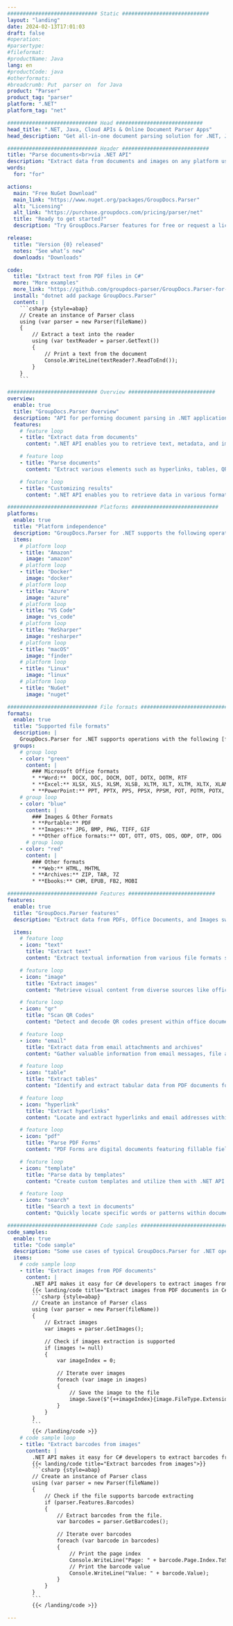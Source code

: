 ```yaml
---
############################# Static ############################
layout: "landing"
date: 2024-02-13T17:01:03
draft: false
#operation: 
#parsertype: 
#fileformat: 
#productName: Java
lang: en
#productCode: java
#otherformats: 
#breadcrumb: Put  parser on  for Java
product: "Parser"
product_tag: "parser"
platform: ".NET"
platform_tag: "net"

############################# Head ############################
head_title: ".NET, Java, Cloud APIs & Online Document Parser Apps"
head_description: "Get all-in-one document parsing solution for .NET, Java and cloud-based applications. Extract data from document formats online using simple drag and drop feature"

############################# Header ############################
title: "Parse documents<br>via .NET API"
description: "Extract data from documents and images on any platform using our flexible APIs and app based solutions for programmers and end-users."
words:
  for: "for"

actions:
  main: "Free NuGet Download"
  main_link: "https://www.nuget.org/packages/GroupDocs.Parser"
  alt: "Licensing"
  alt_link: "https://purchase.groupdocs.com/pricing/parser/net"
  title: "Ready to get started?"
  description: "Try GroupDocs.Parser features for free or request a license"

release:
  title: "Version {0} released"
  notes: "See what’s new"
  downloads: "Downloads"

code:
  title: "Extract text from PDF files in C#"
  more: "More examples"
  more_link: "https://github.com/groupdocs-parser/GroupDocs.Parser-for-.NET"
  install: "dotnet add package GroupDocs.Parser"
  content: |
    ```csharp {style=abap}   
    // Create an instance of Parser class
    using (var parser = new Parser(fileName))
    {
        // Extract a text into the reader
        using (var textReader = parser.GetText())
        {
            // Print a text from the document
            Console.WriteLine(textReader?.ReadToEnd());
        }
    }
    ```

############################# Overview ############################
overview:
  enable: true
  title: "GroupDocs.Parser Overview"
  description: "API for performing document parsing in .NET applications"
  features:
    # feature loop
    - title: "Extract data from documents"
      content: ".NET API enables you to retrieve text, metadata, and images from a wide range of file formats such as Office documents, emails, attachments, and archives. This powerful tool helps you efficiently access and process valuable information contained within these files for various applications like data analysis, search engine indexing, or content management systems."

    # feature loop
    - title: "Parse documents"
      content: "Extract various elements such as hyperlinks, tables, QR codes, barcodes and data from PDF forms. Also parse any desired information from documents using custom templates."

    # feature loop
    - title: "Customizing results"
      content: ".NET API enables you to retrieve data in various formats such as raw, structured, HTML, or Markdown. Additionally, API offers a search functionality for locating specific words or phrases within the text of documents."

############################# Platforms ############################
platforms:
  enable: true
  title: "Platform independence"
  description: "GroupDocs.Parser for .NET supports the following operating systems, frameworks and package managers"
  items:
    # platform loop
    - title: "Amazon"
      image: "amazon"
    # platform loop
    - title: "Docker"
      image: "docker"
    # platform loop
    - title: "Azure"
      image: "azure"
    # platform loop
    - title: "VS Code"
      image: "vs_code"
    # platform loop
    - title: "ReSharper"
      image: "resharper"
    # platform loop
    - title: "macOS"
      image: "finder"
    # platform loop
    - title: "Linux"
      image: "linux"
    # platform loop
    - title: "NuGet"
      image: "nuget"

############################# File formats ############################
formats:
  enable: true
  title: "Supported file formats"
  description: |
    GroupDocs.Parser for .NET supports operations with the following [file formats](https://docs.groupdocs.com/parser/net/supported-document-formats/).
  groups:
    # group loop
    - color: "green"
      content: |
        ### Microsoft Office formats
        * **Word:**  DOCX, DOC, DOCM, DOT, DOTX, DOTM, RTF
        * **Excel:** XLSX, XLS, XLSM, XLSB, XLTM, XLT, XLTM, XLTX, XLAM, SXC, SpreadsheetML
        * **PowerPoint:** PPT, PPTX, PPS, PPSX, PPSM, POT, POTM, POTX, PPTM
    # group loop
    - color: "blue"
      content: |
        ### Images & Other Formats
        * **Portable:** PDF
        * **Images:** JPG, BMP, PNG, TIFF, GIF
        * **Other office formats:** ODT, OTT, OTS, ODS, ODP, OTP, ODG
      # group loop
    - color: "red"
      content: |
        ### Other formats
        * **Web:** HTML, MHTML
        * **Archives:** ZIP, TAR, 7Z
        * **Ebooks:** CHM, EPUB, FB2, MOBI

############################# Features ############################
features:
  enable: true
  title: "GroupDocs.Parser features"
  description: "Extract data from PDFs, Office Documents, and Images swiftly and accurately."

  items:
    # feature loop
    - icon: "text"
      title: "Extract text"
      content: "Extract textual information from various file formats such as office documents, PDF files and images for easy readability and analysis."

    # feature loop
    - icon: "image"
      title: "Extract images"
      content: "Retrieve visual content from diverse sources like office documents, PDF files for convenient access and use."

    # feature loop
    - icon: "qr"
      title: "Scan QR Codes"
      content: "Detect and decode QR codes present within office documents, PDF files, or visual content for efficient information retrieval."

    # feature loop
    - icon: "email"
      title: "Extract data from email attachments and archives"
      content: "Gather valuable information from email messages, file attachments, and compressed data sources for effective analysis and utilization."

    # feature loop
    - icon: "table"
      title: "Extract tables"
      content: "Identify and extract tabular data from PDF documents for organized analysis and use."

    # feature loop
    - icon: "hyperlink"
      title: "Extract hyperlinks"
      content: "Locate and extract hyperlinks and email addresses within office documents or PDF files for efficient access ."

    # feature loop
    - icon: "pdf"
      title: "Parse PDF Forms"
      content: "PDF Forms are digital documents featuring fillable fields for user interaction, allowing them to input information electronically. .NET API can be utilized to extract data from these forms for efficient processing."

    # feature loop
    - icon: "template"
      title: "Parse data by templates"
      content: "Create custom templates and utilize them with .NET API to parse specific information from PDF files, simplifying data extraction processes."

    # feature loop
    - icon: "search"
      title: "Search a text in documents"
      content: "Quickly locate specific words or patterns within documents."

############################# Code samples ############################
code_samples:
  enable: true
  title: "Code sample"
  description: "Some use cases of typical GroupDocs.Parser for .NET operations"
  items:
    # code sample loop
    - title: "Extract images from PDF documents"
      content: |
        .NET API makes it easy for C# developers to extract images from documents by implementing a few easy steps.
        {{< landing/code title="Extract images from PDF documents in C#">}}
        ```csharp {style=abap}
        // Create an instance of Parser class
        using (var parser = new Parser(fileName))
        {
            // Extract images
            var images = parser.GetImages();

            // Check if images extraction is supported
            if (images != null)
            {
                var imageIndex = 0;

                // Iterate over images
                foreach (var image in images)
                {
                    // Save the image to the file
                    image.Save($"{++imageIndex}{image.FileType.Extension}");
                }
            }
        }
        ```
        {{< /landing/code >}}
    # code sample loop
    - title: "Extract barcodes from images"
      content: |
        .NET API makes it easy for C# developers to extract barcodes from documents by implementing a few easy steps.
        {{< landing/code title="Extract barcodes from images">}}
        ```csharp {style=abap}   
        // Create an instance of Parser class
        using (var parser = new Parser(fileName))
        {
            // Check if the file supports barcode extracting
            if (parser.Features.Barcodes)
            {
                // Extract barcodes from the file.
                var barcodes = parser.GetBarcodes();

                // Iterate over barcodes
                foreach (var barcode in barcodes)
                {
                    // Print the page index
                    Console.WriteLine("Page: " + barcode.Page.Index.ToString());
                    // Print the barcode value
                    Console.WriteLine("Value: " + barcode.Value);
                }
            }
        }
        ```
        {{< /landing/code >}}

---
```

